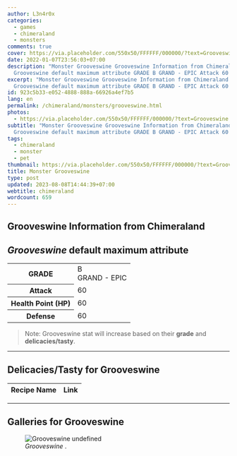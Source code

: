 ```yaml
---
author: L3n4r0x
categories:
  - games
  - chimeraland
  - monsters
comments: true
cover: https://via.placeholder.com/550x50/FFFFFF/000000/?text=Grooveswine
date: 2022-01-07T23:56:03+07:00
description: "Monster Grooveswine Grooveswine Information from Chimeraland
  Grooveswine default maximum attribute GRADE B GRAND - EPIC Attack 60 "
excerpt: "Monster Grooveswine Grooveswine Information from Chimeraland
  Grooveswine default maximum attribute GRADE B GRAND - EPIC Attack 60 "
id: 923c5b33-e052-4888-888a-66926a4ef7b5
lang: en
permalink: /chimeraland/monsters/grooveswine.html
photos:
  - https://via.placeholder.com/550x50/FFFFFF/000000/?text=Grooveswine
subtitle: "Monster Grooveswine Grooveswine Information from Chimeraland
  Grooveswine default maximum attribute GRADE B GRAND - EPIC Attack 60 "
tags:
  - chimeraland
  - monster
  - pet
thumbnail: https://via.placeholder.com/550x50/FFFFFF/000000/?text=Grooveswine
title: Monster Grooveswine
type: post
updated: 2023-08-08T14:44:39+07:00
webtitle: chimeraland
wordcount: 659
---
```


<link
  rel="stylesheet"
  href="https://rawcdn.githack.com/dimaslanjaka/Web-Manajemen/870a349/css/bootstrap-5-3-0-alpha3-wrapper.css"
/>
<section id="bootstrap-wrapper">
  <div data-bs-theme="dark">
    <h2>Grooveswine Information from Chimeraland</h2>
    <h2 id="attribute"><i>Grooveswine</i> default maximum attribute</h2>
    <div class="row">
      <div class="col mb-2">
        <div class="card">
          <div class="card-body">
            <table>
              <tr>
                <th>GRADE</th>
                <td>B <br /><span class="text-purple">GRAND - EPIC</span></td>
              </tr>
              <tr>
                <th>Attack</th>
                <td>60</td>
              </tr>
              <tr>
                <th>Health Point (HP)</th>
                <td>60</td>
              </tr>
              <tr>
                <th>Defense</th>
                <td>60</td>
              </tr>
            </table>
          </div>
        </div>
      </div>
    </div>
    <blockquote class="bd-callout bd-callout-warning">
      Note: Grooveswine stat will increase based on their <b>grade</b> and
      <b>delicacies/tasty</b>.
    </blockquote>
    <hr />
    <h2 id="delicacies">Delicacies/Tasty for Grooveswine</h2>
    <div class="card">
      <div class="card-body">
        <div class="table-responsive">
          <table class="table table-striped">
            <thead>
              <tr>
                <th>Recipe Name</th>
                <th>Link</th>
              </tr>
            </thead>
            <tbody></tbody>
          </table>
        </div>
      </div>
    </div>
    <hr />
    <div id="gallery">
      <h2>Galleries for Grooveswine</h2>
      <div class="row">
        <div class="col-lg-6 col-12">
          <figure>
            <img
              src="https://www.webmanajemen.com/undefined"
              alt="Grooveswine undefined"
            />
            <figcaption style="word-wrap: break-word">
              <i>Grooveswine</i> .
            </figcaption>
          </figure>
        </div>
      </div>
    </div>
  </div>
</section>